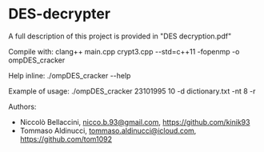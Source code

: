 # DES-decrypter

A full description of this project is provided in "DES decryption.pdf"

Compile with: clang++ main.cpp crypt3.cpp --std=c++11 -fopenmp -o ompDES_cracker 

Help inline: ./ompDES_cracker --help

Example of usage: ./ompDES_cracker 23101995 10 -d dictionary.txt -nt 8 -r

Authors:
* Niccolò Bellaccini, nicco.b.93@gmail.com, https://github.com/kinik93
* Tommaso Aldinucci, tommaso.aldinucci@icloud.com, https://github.com/tom1092

